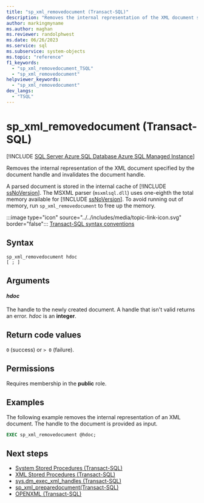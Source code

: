 ```yaml
---
title: "sp_xml_removedocument (Transact-SQL)"
description: "Removes the internal representation of the XML document specified by the document handle and invalidates the document handle."
author: markingmyname
ms.author: maghan
ms.reviewer: randolphwest
ms.date: 06/26/2023
ms.service: sql
ms.subservice: system-objects
ms.topic: "reference"
f1_keywords:
  - "sp_xml_removedocument_TSQL"
  - "sp_xml_removedocument"
helpviewer_keywords:
  - "sp_xml_removedocument"
dev_langs:
  - "TSQL"
---
```

# sp_xml_removedocument (Transact-SQL)

[!INCLUDE [SQL Server Azure SQL Database Azure SQL Managed Instance](../../includes/applies-to-version/sql-asdb-asdbmi.md)]

Removes the internal representation of the XML document specified by the document handle and invalidates the document handle.

A parsed document is stored in the internal cache of [!INCLUDE [ssNoVersion](../../includes/ssnoversion-md.md)]. The MSXML parser (`msxmlsql.dll`) uses one-eighth the total memory available for [!INCLUDE [ssNoVersion](../../includes/ssnoversion-md.md)]. To avoid running out of memory, run `sp_xml_removedocument` to free up the memory.

:::image type="icon" source="../../includes/media/topic-link-icon.svg" border="false"::: [Transact-SQL syntax conventions](../../t-sql/language-elements/transact-sql-syntax-conventions-transact-sql.md)

## Syntax

```syntaxsql
sp_xml_removedocument hdoc
[ ; ]
```

## Arguments

#### *hdoc*

The handle to the newly created document. A handle that isn't valid returns an error. *hdoc* is an **integer**.

## Return code values

`0` (success) or `> 0` (failure).

## Permissions

Requires membership in the **public** role.

## Examples

The following example removes the internal representation of an XML document. The handle to the document is provided as input.

```sql
EXEC sp_xml_removedocument @hdoc;
```

## Next steps

- [System Stored Procedures (Transact-SQL)](system-stored-procedures-transact-sql.md)
- [XML Stored Procedures (Transact-SQL)](xml-stored-procedures-transact-sql.md)
- [sys.dm_exec_xml_handles (Transact-SQL)](../system-dynamic-management-views/sys-dm-exec-xml-handles-transact-sql.md)
- [sp_xml_preparedocument(Transact-SQL)](sp-xml-preparedocument-transact-sql.md)
- [OPENXML (Transact-SQL)](../../t-sql/functions/openxml-transact-sql.md)
